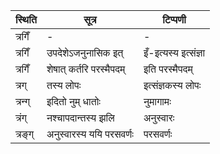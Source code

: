 | स्थिति | सूत्र | टिप्पणी |
| ----- | ------- | ------ |
| त्रगिँ | - | - |
| त्रगिँ | उपदेशेऽजनुनासिक इत् | इँ-इत्यस्य इत्संज्ञा |
| त्रगिँ | शेषात् कर्तरि परस्मैपदम् | इति परस्मैपदम् |
| त्रग् | तस्य लोपः | इत्संज्ञकस्य लोपः |
| त्रन्ग् | इदितो नुम् धातोः | नुमागामः |
| त्रंग् | नश्चापदान्तस्य झलि | अनुस्वारः |
| त्रङ्ग् | अनुस्वारस्य ययि परसवर्णः | परसवर्णः |
